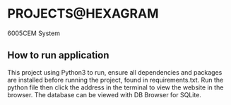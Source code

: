 # PROJECTS@HEXAGRAM
6005CEM System

## How to run application
This project using Python3 to run, ensure all dependencies and packages are installed before running the project, found in requirements.txt. Run the python file then click the address in the terminal to view the website in the browser. The database can be viewed with DB Browser for SQLite.
